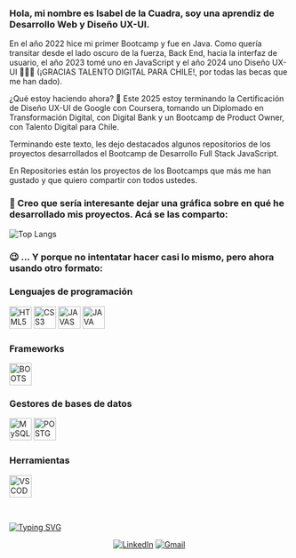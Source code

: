 ### Hola, mi nombre es Isabel de la Cuadra, soy una aprendiz de Desarrollo Web y Diseño UX-UI. 
En el año 2022 hice mi primer Bootcamp y fue en Java. Como quería transitar desde el lado oscuro de la fuerza, Back End, hacia la interfaz de usuario, el año 2023 tomé uno en JavaScript y el año 2024 uno Diseño UX-UI 🤷🏼‍♀️ (¡GRACIAS TALENTO DIGITAL PARA CHILE!, por todas las becas que me han dado).

¿Qué estoy haciendo ahora? 🤩 Este 2025 estoy terminando la Certificación de Diseño UX-UI de Google con Coursera, tomando un Diplomado en Transformación Digital, con Digital Bank y un Bootcamp de Product Owner, con Talento Digital para Chile.

Terminando este texto, les dejo destacados algunos repositorios de los proyectos desarrollados el Bootcamp de Desarrollo Full Stack JavaScript.

En Repositories están los proyectos de los Bootcamps que más me han gustado y que quiero compartir con todos ustedes.

### 🤔 Creo que sería interesante dejar una gráfica sobre en qué he desarrollado mis proyectos. Acá se las comparto:

![Top Langs](https://github-readme-stats.vercel.app/api/top-langs/?username=Isabel-de-la-Cuadra&layout=compact&bg_color=DEG,bfa58f,bfa996,c0b3a9,c1bcb9)

### 😉 ... Y porque no intentatar hacer casi lo mismo, pero ahora usando otro formato:

### Lenguajes de programación
<p align="left">
<img alt="HTML5" src="https://cdn.jsdelivr.net/gh/devicons/devicon/icons/html5/html5-original.svg" width="40" height="40"/>
<img alt="CSS3" src="https://cdn.jsdelivr.net/gh/devicons/devicon/icons/css3/css3-original.svg" width="40" height="40"/>
<img alt="JAVASCRIPT" src="https://cdn.jsdelivr.net/gh/devicons/devicon/icons/javascript/javascript-original.svg" width="40" height="40"/>
<img alt="JAVA" src="https://cdn.jsdelivr.net/gh/devicons/devicon/icons/java/java-original.svg" width="40" height="40"/>
</p>

### Frameworks
<p align="left">
<img alt="BOOTSTRAP" src="https://cdn.jsdelivr.net/gh/devicons/devicon/icons/bootstrap/bootstrap-original.svg" width="40" height="40"/>
</p>

### Gestores de bases de datos
<p align="left">
<img alt="MySQL" src="https://cdn.jsdelivr.net/gh/devicons/devicon/icons/mysql/mysql-original.svg" width="40" height="40"/>
<img alt="POSTGRESQL" src="https://cdn.jsdelivr.net/gh/devicons/devicon/icons/postgresql/postgresql-original.svg" width="40" height="40"/>  
</p>

### Herramientas
<p align="left">
<img alt="VSCODE" src="https://cdn.jsdelivr.net/gh/devicons/devicon/icons/vscode/vscode-original.svg" width="40" height="40"/>
</p>

<br>

[![Typing SVG](https://readme-typing-svg.demolab.com?font=Roboto+Mono&pause=1000&color=ff2700&center=true&vCenter=true&width=800&lines=Si+quieres+contactarme%2C+puedes+hacerlo+a+trav%C3%A9s+de)](https://git.io/typing-svg)

<p align="center">
<a href="https://www.linkedin.com/in/isabeldelacuadralunas/"><img alt="LinkedIn" src="https://img.shields.io/badge/linkedin-%230077B5.svg?style=for-the-badge&logo=linkedin&logoColor=white"></a>
<a href="mailto:isabel.de.la.cuadra@gmail.com"><img alt="Gmail" src="https://img.shields.io/badge/Gmail-%23D14836.svg?style=for-the-badge&logo=gmail&logoColor=white"></a>
</p>
